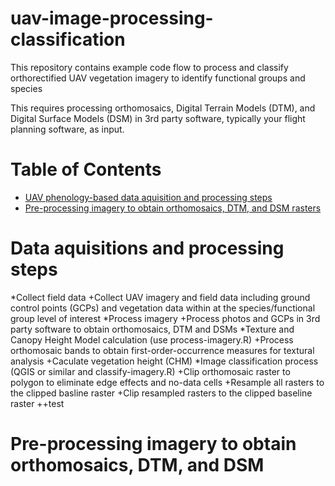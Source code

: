 # uav-image-processing-classification

This repository contains example code flow to process and classify orthorectified UAV vegetation imagery 
to identify functional groups and species 

This requires processing orthomosaics, Digital Terrain Models (DTM), and 
Digital Surface Models (DSM) in 3rd party software, typically your flight
planning software, as input.

# Table of Contents

* [UAV phenology-based data aquisition and processing steps](https://github.com/mleedavis/uav-image-processing-classification#data-aquisition-and-processing-steps) 
* [Pre-processing imagery to obtain orthomosaics, DTM, and DSM rasters](https://github.com/mleedavis/uav-image-processing-classification#pre-processing-imagery-to-obtain-orthomosaics,-DTM,-and-DSM)


# Data aquisitions and processing steps

*Collect field data
  +Collect UAV imagery and field data including ground control points (GCPs) and vegetation data within at the species/functional group level of interest
*Process imagery
  +Process photos and GCPs in 3rd party software to obtain orthomosaics, DTM and DSMs
*Texture and Canopy Height Model calculation (use process-imagery.R)
  +Process orthomosaic bands to obtain first-order-occurrence measures for textural analysis
  +Caculate vegetation height (CHM)
*Image classification process (QGIS or similar and classify-imagery.R)
  +Clip orthomosaic raster to polygon to eliminate edge effects and no-data cells
  +Resample all rasters to the clipped basline raster
  +Clip resampled rasters to the clipped baseline raster
    ++test
  

# Pre-processing imagery to obtain orthomosaics, DTM, and DSM
